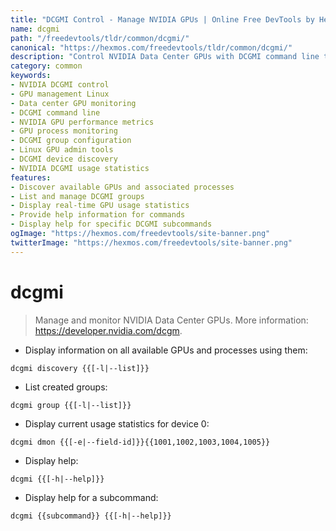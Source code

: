 ```yaml
---
title: "DCGMI Control - Manage NVIDIA GPUs | Online Free DevTools by Hexmos"
name: dcgmi
path: "/freedevtools/tldr/common/dcgmi/"
canonical: "https://hexmos.com/freedevtools/tldr/common/dcgmi/"
description: "Control NVIDIA Data Center GPUs with DCGMI command line tool. Monitor GPU performance, manage processes, and configure devices using command line. Free online tool, no registration required."
category: common
keywords:
- NVIDIA DCGMI control
- GPU management Linux
- Data center GPU monitoring
- DCGMI command line
- NVIDIA GPU performance metrics
- GPU process monitoring
- DCGMI group configuration
- Linux GPU admin tools
- DCGMI device discovery
- NVIDIA DCGMI usage statistics
features:
- Discover available GPUs and associated processes
- List and manage DCGMI groups
- Display real-time GPU usage statistics
- Provide help information for commands
- Display help for specific DCGMI subcommands
ogImage: "https://hexmos.com/freedevtools/site-banner.png"
twitterImage: "https://hexmos.com/freedevtools/site-banner.png"
---
```


# dcgmi

> Manage and monitor NVIDIA Data Center GPUs.
> More information: <https://developer.nvidia.com/dcgm>.

- Display information on all available GPUs and processes using them:

`dcgmi discovery {{[-l|--list]}}`

- List created groups:

`dcgmi group {{[-l|--list]}}`

- Display current usage statistics for device 0:

`dcgmi dmon {{[-e|--field-id]}}{{1001,1002,1003,1004,1005}}`

- Display help:

`dcgmi {{[-h|--help]}}`

- Display help for a subcommand:

`dcgmi {{subcommand}} {{[-h|--help]}}`
